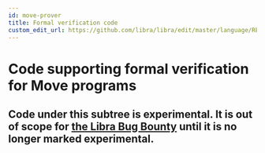 ```yaml
---
id: move-prover
title: Formal verification code
custom_edit_url: https://github.com/libra/libra/edit/master/language/README.md
---
```


# Code supporting formal verification for Move programs

## Code under this subtree is experimental. It is out of scope for [the Libra Bug Bounty](https://hackerone.com/libra) until it is no longer marked experimental.
